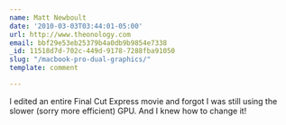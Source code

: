 ```yaml
---
name: Matt Newboult
date: '2010-03-03T03:44:01-05:00'
url: http://www.theonology.com
email: bbf29e53eb25379b4a0db9b9854e7338
_id: 11518d7d-702c-449d-9178-7288fba91050
slug: "/macbook-pro-dual-graphics/"
template: comment

---
```


I edited an entire Final Cut Express movie and forgot I was still using the slower (sorry more efficient) GPU.  And I knew how to change it!
